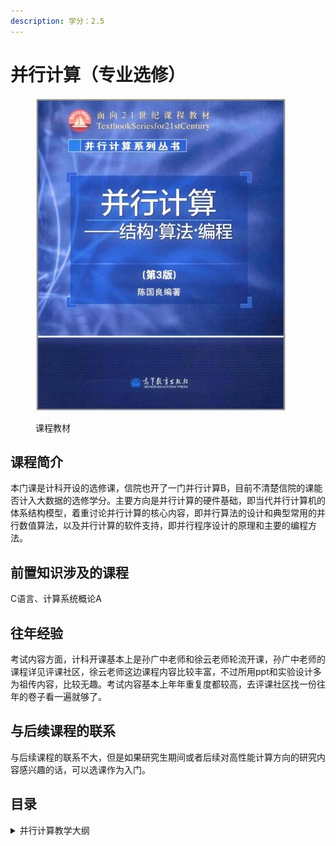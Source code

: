 ```yaml
---
description: 学分：2.5
---
```


# 并行计算（专业选修）

<figure><img src="../../.gitbook/assets/并行计算.jpg" alt=""><figcaption><p>课程教材</p></figcaption></figure>

## 课程简介

本门课是计科开设的选修课，信院也开了一门并行计算B，目前不清楚信院的课能否计入大数据的选修学分。主要方向是并行计算的硬件基础，即当代并行计算机的体系结构模型，着重讨论并行计算的核心内容，即并行算法的设计和典型常用的并行数值算法，以及并行计算的软件支持，即并行程序设计的原理和主要的编程方法。

## 前置知识涉及的课程

C语言、计算系统概论A

## 往年经验

考试内容方面，计科开课基本上是孙广中老师和徐云老师轮流开课，孙广中老师的课程详见评课社区，徐云老师这边课程内容比较丰富，不过所用ppt和实验设计多为祖传内容，比较无趣。考试内容基本上年年重复度都较高，去评课社区找一份往年的卷子看一遍就够了。

## 与后续课程的联系

与后续课程的联系不大，但是如果研究生期间或者后续对高性能计算方向的研究内容感兴趣的话，可以选课作为入门。

## 目录

<details>

<summary>并行计算教学大纲</summary>

高性能计算

并行体系结构

</details>

